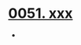 # [0051. xxx](https://github.com/Tdahuyou/TNotes.react/tree/main/0051.%20xxx)

<!-- region:toc -->


- 

<!-- endregion:toc -->
